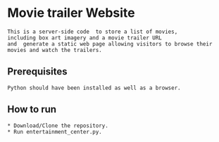 # Movie trailer Website
    This is a server-side code  to store a list of movies, 
    including box art imagery and a movie trailer URL
    and  generate a static web page allowing visitors to browse their movies and watch the trailers.

## Prerequisites
    Python should have been installed as well as a browser.

## How to run
    * Download/Clone the repository.
    * Run entertainment_center.py.

